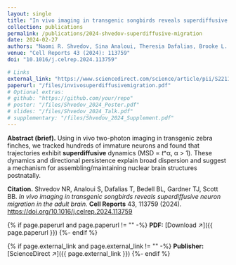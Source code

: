 ```yaml
---
layout: single
title: "In vivo imaging in transgenic songbirds reveals superdiffusive neuron migration in the adult brain"
collection: publications
permalink: /publications/2024-shvedov-superdiffusive-migration
date: 2024-02-27
authors: "Naomi R. Shvedov, Sina Analoui, Theresia Dafalias, Brooke L. Bedell, Timothy J. Gardner, Benjamin B. Scott"
venue: "Cell Reports 43 (2024): 113759"
doi: "10.1016/j.celrep.2024.113759"

# Links
external_link: "https://www.sciencedirect.com/science/article/pii/S221112472400086X"   # your link
paperurl: "/files/invivosuperdiffusivemigration.pdf"
# Optional extras:
# github: "https://github.com/your/repo"
# poster: "/files/Shvedov_2024_Poster.pdf"
# slides: "/files/Shvedov_2024_Talk.pdf"
# supplementary: "/files/Shvedov_2024_Supplement.pdf"
---
```


**Abstract (brief).** Using in vivo two-photon imaging in transgenic zebra finches, we tracked hundreds of immature neurons and found that trajectories exhibit **superdiffusive** dynamics (MSD ∝ _t_^α, α > 1). These dynamics and directional persistence explain broad dispersion and suggest a mechanism for assembling/maintaining nuclear brain structures postnatally.

**Citation.** Shvedov NR, Analoui S, Dafalias T, Bedell BL, Gardner TJ, Scott BB. *In vivo imaging in transgenic songbirds reveals superdiffusive neuron migration in the adult brain.* **Cell Reports** 43, 113759 (2024). https://doi.org/10.1016/j.celrep.2024.113759

{% if page.paperurl and page.paperurl != "" -%}
**PDF:** [Download ↗]({{ page.paperurl }})
{%- endif %}

{% if page.external_link and page.external_link != "" -%}
**Publisher:** [ScienceDirect ↗]({{ page.external_link }})
{%- endif %}
